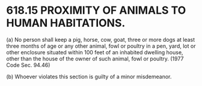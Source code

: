 618.15 PROXIMITY OF ANIMALS TO HUMAN HABITATIONS.
=================================================

​(a) No person shall keep a pig, horse, cow, goat, three or more dogs at
least three months of age or any other animal, fowl or poultry in a pen,
yard, lot or other enclosure situated within 100 feet of an inhabited
dwelling house, other than the house of the owner of such animal, fowl
or poultry. (1977 Code Sec. 94.46)

​(b) Whoever violates this section is guilty of a minor misdemeanor.
